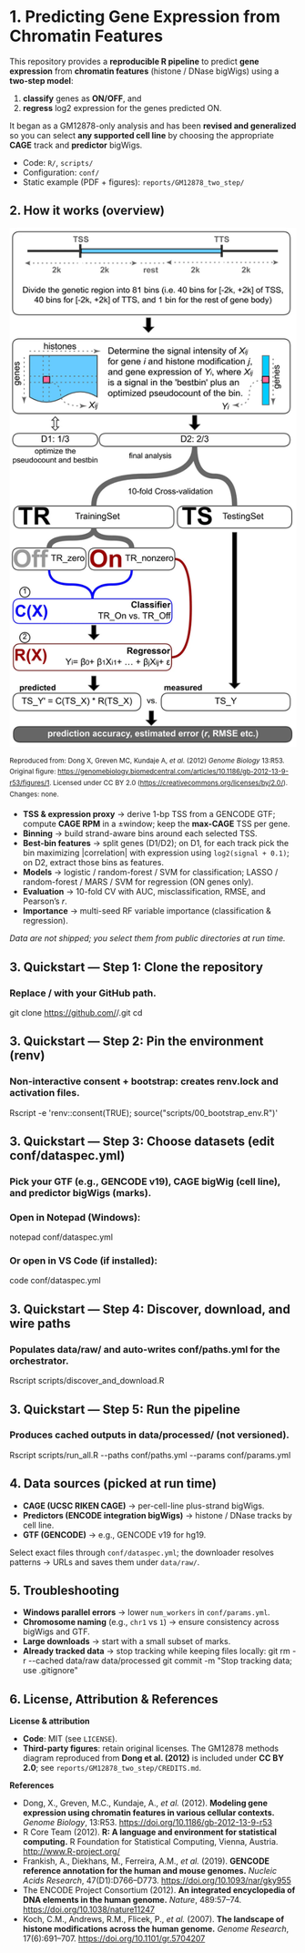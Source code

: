 # 1. Predicting Gene Expression from Chromatin Features

This repository provides a **reproducible R pipeline** to predict **gene expression** from **chromatin features** (histone / DNase bigWigs) using a **two-step model**:
1) **classify** genes as **ON/OFF**, and  
2) **regress** log2 expression for the genes predicted ON.

It began as a GM12878-only analysis and has been **revised and generalized** so you can select **any supported cell line** by choosing the appropriate **CAGE** track and **predictor** bigWigs.

- Code: `R/`, `scripts/`  
- Configuration: `conf/`  
- Static example (PDF + figures): `reports/GM12878_two_step/`

## 2. How it works (overview)

![Two-step gene expression modeling pipeline — reproduced from Dong et al., 2012 (CC BY 2.0)](reports/GM12878_two_step/figures/fig-methods-pipeline.png)

<sup>Reproduced from: Dong X, Greven MC, Kundaje A, *et al.* (2012) *Genome Biology* 13:R53. 
Original figure: https://genomebiology.biomedcentral.com/articles/10.1186/gb-2012-13-9-r53/figures/1. 
Licensed under CC BY 2.0 (https://creativecommons.org/licenses/by/2.0/). Changes: none.</sup>

- **TSS & expression proxy** → derive 1-bp TSS from a GENCODE GTF; compute **CAGE RPM** in a ±window; keep the **max-CAGE** TSS per gene.  
- **Binning** → build strand-aware bins around each selected TSS.  
- **Best-bin features** → split genes (D1/D2); on D1, for each track pick the bin maximizing |correlation| with expression using `log2(signal + 0.1)`; on D2, extract those bins as features.  
- **Models** → logistic / random-forest / SVM for classification; LASSO / random-forest / MARS / SVM for regression (ON genes only).  
- **Evaluation** → 10-fold CV with AUC, misclassification, RMSE, and Pearson’s *r*.  
- **Importance** → multi-seed RF variable importance (classification & regression).

*Data are not shipped; you select them from public directories at run time.*

## 3. Quickstart — Step 1: Clone the repository
### Replace <YOU>/<REPO> with your GitHub path.

git clone https://github.com/<YOU>/<REPO>.git
cd <REPO>

## 3. Quickstart — Step 2: Pin the environment (renv)
### Non-interactive consent + bootstrap: creates renv.lock and activation files.

Rscript -e 'renv::consent(TRUE); source("scripts/00_bootstrap_env.R")'

## 3. Quickstart — Step 3: Choose datasets (edit conf/dataspec.yml)
### Pick your GTF (e.g., GENCODE v19), CAGE bigWig (cell line), and predictor bigWigs (marks).

### Open in Notepad (Windows):
notepad conf/dataspec.yml

### Or open in VS Code (if installed):
code conf/dataspec.yml

## 3. Quickstart — Step 4: Discover, download, and wire paths
### Populates data/raw/ and auto-writes conf/paths.yml for the orchestrator.

Rscript scripts/discover_and_download.R

## 3. Quickstart — Step 5: Run the pipeline
### Produces cached outputs in data/processed/ (not versioned).

Rscript scripts/run_all.R --paths conf/paths.yml --params conf/params.yml

## 4. Data sources (picked at run time)

- **CAGE (UCSC RIKEN CAGE)** → per-cell-line plus-strand bigWigs.  
- **Predictors (ENCODE integration bigWigs)** → histone / DNase tracks by cell line.  
- **GTF (GENCODE)** → e.g., GENCODE v19 for hg19.

Select exact files through `conf/dataspec.yml`; the downloader resolves patterns → URLs and saves them under `data/raw/`.

## 5. Troubleshooting

- **Windows parallel errors** → lower `num_workers` in `conf/params.yml`.  
- **Chromosome naming** (e.g., `chr1` vs `1`) → ensure consistency across bigWigs and GTF.  
- **Large downloads** → start with a small subset of marks.  
- **Already tracked data** → stop tracking while keeping files locally:
git rm -r --cached data/raw data/processed
git commit -m "Stop tracking data; use .gitignore"

## 6. License, Attribution & References

**License & attribution**  
- **Code**: MIT (see `LICENSE`).  
- **Third-party figures**: retain original licenses. The GM12878 methods diagram reproduced from **Dong et al. (2012)** is included under **CC BY 2.0**; see `reports/GM12878_two_step/CREDITS.md`.

**References**
- Dong, X., Greven, M.C., Kundaje, A., *et al.* (2012). **Modeling gene expression using chromatin features in various cellular contexts.** *Genome Biology*, 13:R53. https://doi.org/10.1186/gb-2012-13-9-r53  
- R Core Team (2012). **R: A language and environment for statistical computing.** R Foundation for Statistical Computing, Vienna, Austria. http://www.R-project.org/  
- Frankish, A., Diekhans, M., Ferreira, A.M., *et al.* (2019). **GENCODE reference annotation for the human and mouse genomes.** *Nucleic Acids Research*, 47(D1):D766–D773. https://doi.org/10.1093/nar/gky955  
- The ENCODE Project Consortium (2012). **An integrated encyclopedia of DNA elements in the human genome.** *Nature*, 489:57–74. https://doi.org/10.1038/nature11247  
- Koch, C.M., Andrews, R.M., Flicek, P., *et al.* (2007). **The landscape of histone modifications across the human genome.** *Genome Research*, 17(6):691–707. https://doi.org/10.1101/gr.5704207
